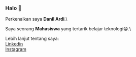 ### Halo 👋

Perkenalkan saya **Danil Ardi**.\

Saya seorang **Mahasiswa** yang tertarik belajar teknologi😁.\

Lebih lanjut tentang saya:  
[Linkedin](https://www.linkedin.com/in/danilardi/)  
[Instagram](https://www.instagram.com/danil_ardi/)

<!--
**danilardi/danilardi** is a ✨ _special_ ✨ repository because its `README.md` (this file) appears on your GitHub profile.

Here are some ideas to get you started:

- 🔭 I’m currently working on ...
- 🌱 I’m currently learning ...
- 👯 I’m looking to collaborate on ...
- 🤔 I’m looking for help with ...
- 💬 Ask me about ...
- 📫 How to reach me: ...
- 😄 Pronouns: ...
- ⚡ Fun fact: ...
-->
